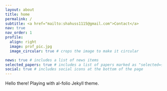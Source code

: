 ```yaml
---
layout: about
title: home
permalink: /
subtitle: <a href="mailto:shahuss1115@gmail.com">Contact</a>
nav: true
nav_order: 1
profile:
  align: right
  image: prof_pic.jpg
  image_circular: true # crops the image to make it circular

news: true # includes a list of news items
selected_papers: true # includes a list of papers marked as "selected={true}"
social: true # includes social icons at the bottom of the page
---
```


Hello there! Playing with al-folio Jekyll theme.
